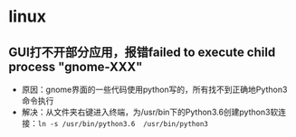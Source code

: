 # linux

## GUI打不开部分应用，报错failed to execute child process "gnome-XXX"

- 原因：gnome界面的一些代码使用python写的，所有找不到正确地Python3命令执行
- 解决：从文件夹右键进入终端，为/usr/bin下的Python3.6创建python3软连接：`ln -s /usr/bin/python3.6  /usr/bin/python3`
